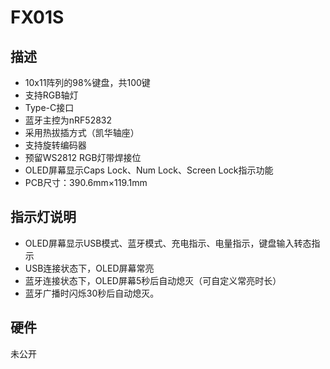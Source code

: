 # FX01S

## 描述

- 10x11阵列的98%键盘，共100键
- 支持RGB轴灯
- Type-C接口
- 蓝牙主控为nRF52832
- 采用热拔插方式（凯华轴座）
- 支持旋转编码器
- 预留WS2812 RGB灯带焊接位
- OLED屏幕显示Caps Lock、Num Lock、Screen Lock指示功能
- PCB尺寸：390.6mm×119.1mm

## 指示灯说明
- OLED屏幕显示USB模式、蓝牙模式、充电指示、电量指示，键盘输入转态指示
- USB连接状态下，OLED屏幕常亮
- 蓝牙连接状态下，OLED屏幕5秒后自动熄灭（可自定义常亮时长）
- 蓝牙广播时闪烁30秒后自动熄灭。

## 硬件

未公开

